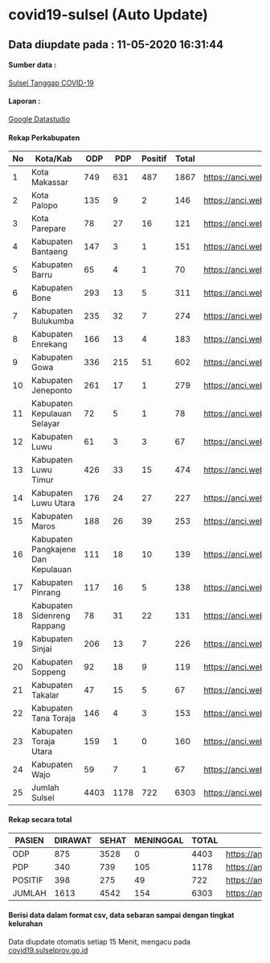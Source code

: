 
# covid19-sulsel (Auto Update)

## Data diupdate pada : 11-05-2020 16:31:44

#### Sumber data :
[Sulsel Tanggap COVID-19](https://covid19.sulselprov.go.id)

#### Laporan :
[Google Datastudio](https://datastudio.google.com/s/jythWGc1j4w)

#### Rekap Perkabupaten 
|No|Kota/Kab|ODP|PDP|Positif|Total|Link|
| --- | --- | --- | --- | --- | --- | --- |
|1|Kota Makassar|749|631|487|1867|https://anci.web.id/cor/kota_makassar|
|2|Kota Palopo|135|9|2|146|https://anci.web.id/cor/kota_palopo|
|3|Kota Parepare|78|27|16|121|https://anci.web.id/cor/kota_parepare|
|4|Kabupaten Bantaeng|147|3|1|151|https://anci.web.id/cor/kabupaten_bantaeng|
|5|Kabupaten Barru|65|4|1|70|https://anci.web.id/cor/kabupaten_barru|
|6|Kabupaten Bone|293|13|5|311|https://anci.web.id/cor/kabupaten_bone|
|7|Kabupaten Bulukumba|235|32|7|274|https://anci.web.id/cor/kabupaten_bulukumba|
|8|Kabupaten Enrekang|166|13|4|183|https://anci.web.id/cor/kabupaten_enrekang|
|9|Kabupaten Gowa|336|215|51|602|https://anci.web.id/cor/kabupaten_gowa|
|10|Kabupaten Jeneponto|261|17|1|279|https://anci.web.id/cor/kabupaten_jeneponto|
|11|Kabupaten Kepulauan Selayar|72|5|1|78|https://anci.web.id/cor/kabupaten_kepulauan_selayar|
|12|Kabupaten Luwu|61|3|3|67|https://anci.web.id/cor/kabupaten_luwu|
|13|Kabupaten Luwu Timur|426|33|15|474|https://anci.web.id/cor/kabupaten_luwu_timur|
|14|Kabupaten Luwu Utara|176|24|27|227|https://anci.web.id/cor/kabupaten_luwu_utara|
|15|Kabupaten Maros|188|26|39|253|https://anci.web.id/cor/kabupaten_maros|
|16|Kabupaten Pangkajene Dan Kepulauan|111|18|10|139|https://anci.web.id/cor/kabupaten_pangkajene_dan_kepulauan|
|17|Kabupaten Pinrang|117|16|5|138|https://anci.web.id/cor/kabupaten_pinrang|
|18|Kabupaten Sidenreng Rappang|78|31|22|131|https://anci.web.id/cor/kabupaten_sidenreng_rappang|
|19|Kabupaten Sinjai|206|13|7|226|https://anci.web.id/cor/kabupaten_sinjai|
|20|Kabupaten Soppeng|92|18|9|119|https://anci.web.id/cor/kabupaten_soppeng|
|21|Kabupaten Takalar|47|15|5|67|https://anci.web.id/cor/kabupaten_takalar|
|22|Kabupaten Tana Toraja|146|4|3|153|https://anci.web.id/cor/kabupaten_tana_toraja|
|23|Kabupaten Toraja Utara|159|1|0|160|https://anci.web.id/cor/kabupaten_toraja_utara|
|24|Kabupaten Wajo|59|7|1|67|https://anci.web.id/cor/kabupaten_wajo|
|25|Jumlah Sulsel|4403|1178|722|6303|https://anci.web.id/cor/jumlah_sulsel|

#### Rekap secara total

| PASIEN | DIRAWAT | SEHAT | MENINGGAL | TOTAL | LINK |
| ---- | -------- | ---- | ---- |  ---- | ---- |
| ODP | 875 | 3528 | 0 | 4403 | https://anci.web.id/cor/odp_detail.html |
| PDP | 340 | 739 | 105 | 1178 | https://anci.web.id/cor/pdp_detail.html |
| POSITIF | 398 | 275 | 49 | 722 | https://anci.web.id/cor/positif_detail.html |
| JUMLAH | 1613 | 4542 | 154 | 6303 | https://anci.web.id/cor/jumlah_sulsel/ |

 
#### Berisi data dalam format csv, data sebaran sampai dengan tingkat kelurahan

Data diupdate otomatis setiap 15 Menit, mengacu pada [covid19.sulselprov.go.id](https://covid19.sulselprov.go.id)


